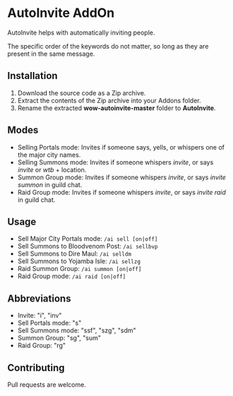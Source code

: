 # AutoInvite AddOn

AutoInvite helps with automatically inviting people.

The specific order of the keywords do not matter, so long as they are present in the same message.

## Installation

1. Download the source code as a Zip archive.
2. Extract the contents of the Zip archive into your Addons folder.
3. Rename the extracted **wow-autoinvite-master** folder to **AutoInvite**.

## Modes

- Selling Portals mode: Invites if someone says, yells, or whispers one of the major city names.
- Selling Summons mode: Invites if someone whispers *invite*, or says *invite* or *wtb* + location.
- Summon Group mode: Invites if someone whispers *invite*, or says *invite summon* in guild chat.
- Raid Group mode: Invites if someone whispers *invite*, or says *invite raid* in guild chat.

## Usage

- Sell Major City Portals mode:  ```/ai sell [on|off]```
- Sell Summons to Bloodvenom Post:  ```/ai sellbvp```
- Sell Summons to Dire Maul:  ```/ai selldm```
- Sell Summons to Yojamba Isle:  ```/ai sellzg```
- Raid Summon Group:  ```/ai summon [on|off]```
- Raid Group mode:  ```/ai raid [on|off]```

## Abbreviations

- Invite: "i", "inv"
- Sell Portals mode: "s"
- Sell Summons mode: "ssf", "szg", "sdm"
- Summon Group: "sg", "sum"
- Raid Group: "rg"

## Contributing

Pull requests are welcome.
